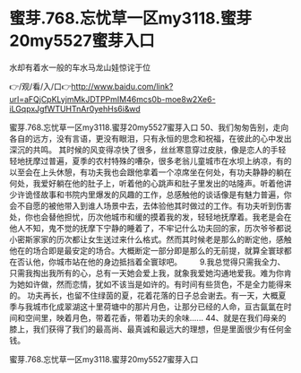 # 蜜芽.768.忘忧草一区my3118.蜜芽20my5527蜜芽入口
水却有着水一般的车水马龙山娃惊诧于位

👉/观/看/入/口👉http://www.baidu.com/link?url=aFQjCpKLyjmMkJDTPPmIM46mcs0b-moe8w2Xe6-iLGqpxJgfWTUHTnAr0yehHs6i&wd

蜜芽.768.忘忧草一区my3118.蜜芽20my5527蜜芽入口	50、我们匆匆告别，走向各自的远方，没有言语，更没有眼泪，只有永恒的思念和祝福，在彼此的心中发出深沉的共鸣。
其时候的风变得凉快了很多，丝丝寒意穿过皮肤，像是恋人的手轻轻地抚摩过普遍，夏季的农村特殊的嘈杂，很多老翁儿童城市在水坝上纳凉，有的以至会在上头休憩，有功夫我也会跟他拿着一个凉席坐在何处，有功夫静静的躺在何处，我爱好躺在他的肚子上，听着他的心跳声和肚子里发出的咕隆声。听着他讲少许诡怪故事和书院内里爆发的风趣的工作，总感触他的谈话像是有魅力普遍，你会不自愿的被他带入到谁人场景中去，去体验他其时做过的工作。有功夫听到伤害处，你也会替他担忧，历次他城市和缓的摸着我的发，轻轻地抚摩着。我老是会在他人不知，鬼不觉的抚摩下宁静的睡着了，不牢记什么功夫回的家，历次爷爷都说小密斯家家的历次都让女生送过来什么格式。然而其时候老是那么的断定他，感触他在的场合即是最安定的场合。大概断定一部分即是那么的无前提，就算全寰球都在否认他，你城市站在他的身边抵挡着全寰球吧。
　　9.我总觉得只需我全力、只需我掏出我所有的心，总有一天她会爱上我，就象我爱她沟通地爱我。难为你肯为她如许做，然而恋情，犹如不该当是如许的。有时间有些货色，不是全力能得来的。
功夫再长，也留不住绿茵的夏，花着花落的日子总会谢去。有一天，大概夏季与我城市化成翠湖这十里荷塘中的那片月色，让那分已经的人命，亘古氤氲在时间和空间里，映着月色，带着花香，带着功夫的余味......
		44、就是在我们母亲的膝上，我们获得了我们的最高尚、最真诚和最远大的理想，但是里面很少有任何金钱。

蜜芽.768.忘忧草一区my3118.蜜芽20my5527蜜芽入口
